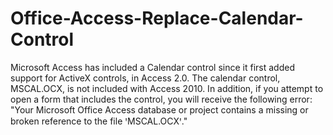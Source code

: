 # Office-Access-Replace-Calendar-Control
Microsoft Access has included a Calendar control since it first added support for ActiveX controls, in Access 2.0. The calendar control, MSCAL.OCX, is not included with Access 2010. In addition, if you attempt to open a form that includes the control, you will receive the following error: "Your Microsoft Office Access database or project contains a missing or broken reference to the file ꞌMSCAL.OCXꞌ."


